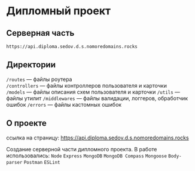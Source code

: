 # Дипломный проект

## Серверная часть
```
https://api.diploma.sedov.d.s.nomoredomains.rocks
```

## Директории

`/routes` — файлы роутера  
`/controllers` — файлы контроллеров пользователя и карточки   
`/models` — файлы описания схем пользователя и карточки 
`/utils` — файлы утилит 
`/middlewares` — файлы валидации, логгеров, обработчик ошибок 
`/errors` — файлы кастомных ошибок

## О проекте

ссылка на страницу: https://api.diploma.sedov.d.s.nomoredomains.rocks

Создание серверной части дипломного проекта.
В работе использовались:
`Node`
`Express`
`MongoDB`
`MongoDB Compass`
`Mongoose`
`Body-parser`
`Postman`
`ESLint`
